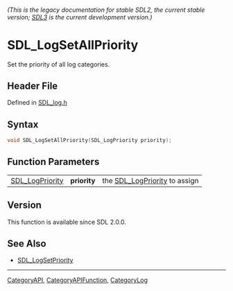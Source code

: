 ###### (This is the legacy documentation for stable SDL2, the current stable version; [SDL3](https://wiki.libsdl.org/SDL3/) is the current development version.)
# SDL_LogSetAllPriority

Set the priority of all log categories.

## Header File

Defined in [SDL_log.h](https://github.com/libsdl-org/SDL/blob/SDL2/include/SDL_log.h)

## Syntax

```c
void SDL_LogSetAllPriority(SDL_LogPriority priority);
```

## Function Parameters

|                                    |              |                                                  |
| ---------------------------------- | ------------ | ------------------------------------------------ |
| [SDL_LogPriority](SDL_LogPriority) | **priority** | the [SDL_LogPriority](SDL_LogPriority) to assign |

## Version

This function is available since SDL 2.0.0.

## See Also

- [SDL_LogSetPriority](SDL_LogSetPriority)

----
[CategoryAPI](CategoryAPI), [CategoryAPIFunction](CategoryAPIFunction), [CategoryLog](CategoryLog)

